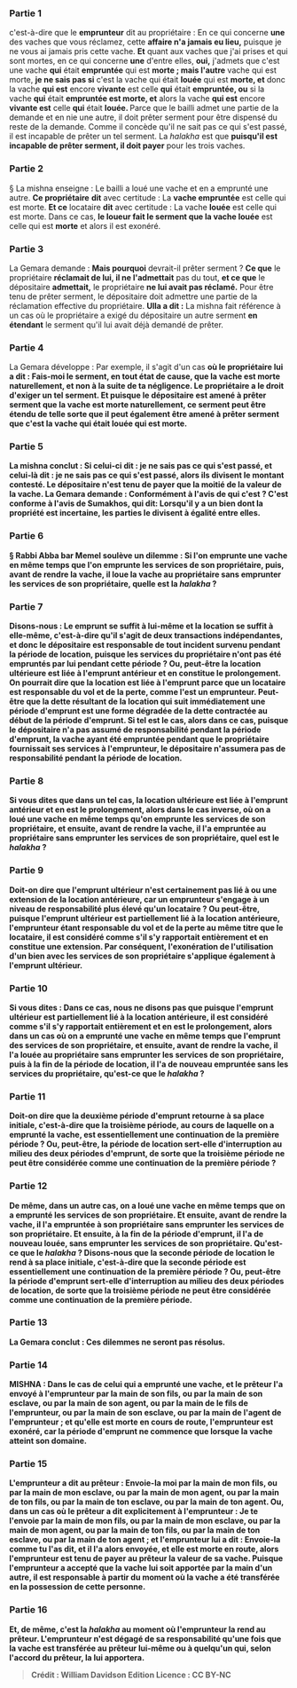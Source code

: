 
### Partie 1
c'est-à-dire que le <b>emprunteur</b> dit au propriétaire : En ce qui concerne <b>une</b> des vaches que vous réclamez, cette <b>affaire n'a jamais eu lieu,</b> puisque je ne vous ai jamais pris cette vache. <b>Et</b> quant aux vaches que j'ai prises et qui sont mortes, en ce qui concerne <b>une</b> d'entre elles, <b>oui,</b> j'admets que c'est une vache <b>qui</b> était <b>empruntée</b> qui est <b>morte ; mais l'autre</b> vache qui est morte, <b>je ne sais pas si</b> c'est la vache qui était <b>louée</b> qui est <b>morte, et</b> donc la vache <b>qui est</b> encore <b>vivante</b> est celle <b>qui</b> était <b>empruntée, ou</b> si la vache <b>qui</b> était <b>empruntée est morte, et</b> alors la vache <b>qui est</b> encore <b>vivante est</b> celle <b>qui</b> était <b>louée. </b> Parce que le bailli admet une partie de la demande et en nie une autre, il doit prêter serment pour être dispensé du reste de la demande. Comme il concède qu'il ne sait pas ce qui s'est passé, il est incapable de prêter un tel serment. La <i>halakha</i> est que <b>puisqu'il est incapable de prêter serment, il doit payer</b> pour les trois vaches.

### Partie 2
§ La mishna enseigne : Le bailli a loué une vache et en a emprunté une autre. <b>Ce propriétaire</b> <b>dit</b> avec certitude : La <b>vache empruntée</b> est celle qui est morte. <b>Et ce</b> locataire <b>dit</b> avec certitude : La vache <b>louée</b> est celle qui est morte. Dans ce cas, <b>le loueur fait le serment que la vache louée</b> est celle qui est <b>morte</b> et alors il est exonéré.

### Partie 3
La Gemara demande : <b>Mais pourquoi</b> devrait-il prêter serment ? <b>Ce que</b> le propriétaire <b>réclamait de lui, il ne l'admettait</b> pas du tout, <b>et ce que</b> le dépositaire <b>admettait,</b> le propriétaire <b>ne lui avait pas réclamé.</b> Pour être tenu de prêter serment, le dépositaire doit admettre une partie de la réclamation effective du propriétaire. <b>Ulla a dit :</b> La mishna fait référence à un cas où le propriétaire a exigé du dépositaire un autre serment <b>en étendant</b> le serment qu'il lui avait déjà demandé de prêter.

### Partie 4
La Gemara développe : Par exemple, il s'agit d'un cas <b>où le propriétaire <b>lui a dit : Fais-moi le serment, en tout état de cause, que</b> la vache <b>est morte naturellement,</b> et non à la suite de ta négligence. Le propriétaire a le droit d'exiger un tel serment. <b>Et puisque</b> le dépositaire <b>est amené à prêter serment que</b> la vache <b>est morte naturellement,</b> ce serment peut être étendu de telle sorte que <b>il</b> peut <b>également être amené à prêter serment que</b> c'est la vache qui était <b>louée</b> qui <b>est morte.</b>

### Partie 5
La mishna conclut : Si <b>celui-ci</b> <b>dit : je ne sais pas</b> ce qui s'est passé, <b>et celui-là</b> <b>dit : </b> je ne sais pas ce qui s'est passé, alors ils divisent le montant contesté. Le dépositaire n'est tenu de payer que la moitié de la valeur de la vache. La Gemara demande : Conformément à <b>l'avis de qui</b> <b>c'est ? </b> C'est <b>conforme à l'avis de <b>Sumakhos, qui dit:</b> Lorsqu'il y a <b>un bien dont la propriété est incertaine,</b> les parties le <b>divisent</b> à égalité entre elles.

### Partie 6
§ <b>Rabbi Abba bar Memel soulève un dilemme :</b> Si l'on <b>emprunte</b> une vache en même temps que l'on <b>emprunte les services de son <b>propriétaire,</b> puis, avant de rendre la vache, <b>il loue</b> la vache au propriétaire <b>sans</b> emprunter les services de son <b>propriétaire, quelle est</b> la <i>halakha</i> ?

### Partie 7
<b>Disons-nous :</b> Le <b>emprunt se suffit à lui-même et</b> la <b>location se suffit à elle-même,</b> c'est-à-dire qu'il s'agit de deux transactions indépendantes, et donc le dépositaire est responsable de tout incident survenu pendant la période de location, puisque les services du propriétaire n'ont pas été empruntés par lui pendant cette période ? <b>Ou, peut-être</b> la <b>location ultérieure est liée</b> à l'<b>emprunt</b> antérieur et en constitue le prolongement. On pourrait dire que la location est liée à l'emprunt <b>parce que</b> un locataire est <b>responsable du vol et de la perte,</b> comme l'est un emprunteur. Peut-être que la dette résultant de la location qui suit immédiatement une période d'emprunt est une forme dégradée de la dette contractée au début de la période d'emprunt. Si tel est le cas, alors dans ce cas, puisque le dépositaire n'a pas assumé de responsabilité pendant la période d'emprunt, la vache ayant été empruntée pendant que le propriétaire fournissait ses services à l'emprunteur, le dépositaire n'assumera pas de responsabilité pendant la période de location.

### Partie 8
<b>Si vous dites</b> que dans un tel cas, la <b>location ultérieure est liée à</b> l'<b>emprunt</b> antérieur et en est le prolongement, alors dans le cas inverse, où <b>on a loué</b> une vache en même temps qu'on <b>emprunte</b> les services de son <b>propriétaire, </b> et ensuite, avant de rendre la vache, <b>il l'a empruntée</b> au propriétaire <b>sans</b> emprunter les services de son <b>propriétaire, quel est</b> le <i>halakha</i> ?

### Partie 9
Doit-on dire que l'<b>emprunt ultérieur n'est certainement pas lié à</b> ou une extension de la <b>location antérieure,</b> car un emprunteur s'engage à un niveau de responsabilité plus élevé qu'un locataire ? <b>Ou peut-être, puisque</b> l'emprunt ultérieur est <b>partiellement lié</b> à la location antérieure, l'emprunteur étant responsable du vol et de la perte au même titre que le locataire, <b>il est considéré comme s'il s'y rapportait entièrement</b> et en constitue une extension. Par conséquent, l'exonération de l'utilisation d'un bien avec les services de son propriétaire s'applique également à l'emprunt ultérieur.

### Partie 10
<b>Si vous dites : </b> Dans ce cas, <b>nous ne disons pas que puisque</b> l'emprunt ultérieur est <b>partiellement lié</b> à la location antérieure, <b>il est considéré comme s'il s'y rapportait entièrement</b> et en est le prolongement, alors dans un cas où <b>on a emprunté</b> une vache en même temps que <b>l'emprunt des services de son <b>propriétaire, et</b> ensuite, avant de rendre la vache, <b>il l'a louée</b> au propriétaire <b>sans</b> emprunter les services de son <b>propriétaire, puis</b> à la fin de la période de location, <b>il</b> l'a de nouveau <b>empruntée</b> sans les services du propriétaire, <b>qu'est-ce que</b> le <i>halakha</i> ?

### Partie 11
Doit-on dire que la deuxième période d'<b>emprunt retourne à sa</b> place initiale,</b> c'est-à-dire que la troisième période, au cours de laquelle on a emprunté la vache, est essentiellement une continuation de la première période ? <b>Ou, peut-être,</b> la période de <b>location</b> sert-elle d'<b>interruption au milieu</b> des deux périodes d'emprunt, de sorte que la troisième période ne peut être considérée comme une continuation de la première période ?

### Partie 12
De même, dans un autre cas, <b>on a loué</b> une vache en même temps que <b>on a emprunté les services de son <b>propriétaire</b>. Et</b> ensuite, avant de rendre la vache, <b>il l'a empruntée</b> à son propriétaire sans emprunter les services de son propriétaire. <b>Et ensuite,</b> à la fin de la période d'emprunt, <b>il</b> l'a de nouveau <b>louée,</b> sans emprunter les services de son propriétaire. <b>Qu'est-ce que</b> le <i>halakha</i> ? <b>Disons-nous</b> que la seconde période de <b>location le rend</b> <b>à sa</b> place initiale,</b> c'est-à-dire que la seconde période est essentiellement une continuation de la première période ? <b>Ou, peut-être</b> la période d'<b>emprunt</b> sert-elle d'<b>interruption au milieu</b> des deux périodes de location, de sorte que la troisième période ne peut être considérée comme une continuation de la première période.

### Partie 13
La Gemara conclut : Ces dilemmes ne seront pas résolus.

### Partie 14
<strong>MISHNA : </strong>Dans le cas de <b>celui qui a emprunté une vache, et</b> le prêteur l'a <b>envoyé à</b> l'emprunteur <b>par la main de</b> son <b>fils,</b> ou <b>par la main de son esclave, </b> ou <b>par la main de son agent, ou par la main de</b> le <b>fils de l'emprunteur,</b> ou <b>par la main de son esclave,</b> ou <b>par la main de</b> l'<b>agent de</b> l'<b>emprunteur ; et qu'elle est morte</b> en cours de route, l'emprunteur <b>est exonéré,</b> car la période d'emprunt ne commence que lorsque la vache atteint son domaine.

### Partie 15
<b>L'emprunteur a dit au</b> <b>prêteur : <b>Envoie-la moi par la main de mon fils,</b> ou <b>par la main de mon esclave,</b> ou <b>par la main de mon agent, ou par la main de ton fils,</b> ou <b>par la main de ton esclave,</b> ou <b>par la main de ton agent. Ou,</b> dans un cas <b>où le prêteur a dit</b> explicitement <b>à</b> l'emprunteur : <b>Je te l'envoie par la main de mon fils,</b> ou <b>par la main de mon esclave,</b> ou <b>par la main de mon agent, ou par la main de ton fils,</b> ou <b>par la main de ton esclave,</b> ou <b>par la main de ton agent ; et l'emprunteur lui a dit : Envoie</b>-la comme tu l'as dit, <b>et il</b> l'a alors <b>envoyée, et elle est morte</b> en route, alors l'emprunteur <b>est tenu</b> de payer au prêteur la valeur de sa vache. Puisque l'emprunteur a accepté que la vache lui soit apportée par la main d'un autre, il est responsable à partir du moment où la vache a été transférée en la possession de cette personne.

### Partie 16
<b>Et, de même,</b> c'est la <i>halakha</i> <b>au</b> moment où</b> l'emprunteur la <b>rend</b> au prêteur. L'emprunteur n'est dégagé de sa responsabilité qu'une fois que la vache est transférée au prêteur lui-même ou à quelqu'un qui, selon l'accord du prêteur, la lui apportera.

>Crédit : William Davidson Edition
>Licence : CC BY-NC